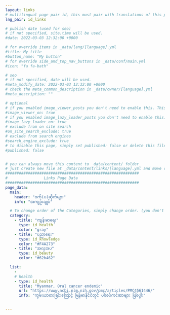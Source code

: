 ```yaml
---
layout: links
# multilingual page pair id, this must pair with translations of this page. (This name must be unique)
lng_pair: id_links

# publish date (used for seo)
# if not specified, site.time will be used.
#date: 2022-03-03 12:32:00 +0000

# for override items in _data/lang/[language].yml
#title: My title
#button_name: "My button"
# for override side_and_top_nav_buttons in _data/conf/main.yml
#icon: "fa fa-bath"

# seo
# if not specified, date will be used.
#meta_modify_date: 2022-03-03 12:32:00 +0000
# check the meta_common_description in _data/owner/[language].yml
#meta_description: ""

# optional
# if you enabled image_viewer_posts you don't need to enable this. This is only if image_viewer_posts = false
#image_viewer_on: true
# if you enabled image_lazy_loader_posts you don't need to enable this. This is only if image_lazy_loader_posts = false
#image_lazy_loader_on: true
# exclude from on site search
#on_site_search_exclude: true
# exclude from search engines
#search_engine_exclude: true
# to disable this page, simply set published: false or delete this file
#published: false


# you can always move this content to _data/content/ folder
# just create new file at _data/content/links/[language].yml and move content below.
###########################################################
#                Links Page Data
###########################################################
page_data:
  main:
    header: "ဝက်ံ(ပ)ဆိုက်များ"
    info: "အကျဉ်းချုပ်"

  # To change order of the Categories, simply change order. (you don't need to change list order.)
  category:
    - title: "ကျန်းမာရေး"
      type: id_health
      color: "gray"
    - title: "ပညာရေး"
      type: id_knowledge
      color: "#F4A273"
    - title: "အလှအပ"
      type: id_beauty
      color: "#62b462"

  list:
    -
    # health
    - type: id_health
      title: "Myanmar, Oral cancer endemic"
      url: "https://www.ncbi.nlm.nih.gov/pmc/articles/PMC4561446/"
      info: "ကွမ်းယာစားခြင်းကြောင့် မြန်မာနိုင်ငံတွင် ပါးစပ်ကင်ဆာများ ဖြစ်ပွါး"

  
---
```

